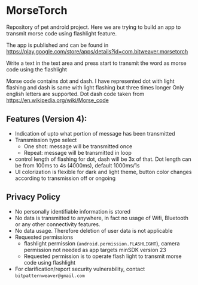 # MorseTorch

Repository of pet android project. Here we are trying to build an app to transmit morse code using flashlight feature.

The app is published and can be found in https://play.google.com/store/apps/details?id=com.bitweaver.morsetorch

Write a text in the text area and press start to transmit the word as morse code using the flashlight

Morse code contains dot and dash. I have represented dot with light flashing and dash is same with light flashing but three times longer
Only english letters are supported. Dot dash code taken from https://en.wikipedia.org/wiki/Morse_code

## Features (Version 4):
* Indication of upto what portion of message has been transmitted
* Transmission type select
  * One shot: message will be transmitted once
  * Repeat: message will be transmitted in loop
* control length of flashing for dot, dash will be 3x of that. Dot length can be from 100ms to 4s (4000ms), default 1000ms/1s
* UI colorization is flexible for dark and light theme, button color changes according to transmission off or ongoing

## Privacy Policy
* No personally identifiable information is stored
* No data is transmitted to anywhere, in fact no usage of Wifi, Bluetooth or any other connectivity features.
* No data usage. Therefore deletion of user data is not applicable
* Requested permissions
  * flashlight permission (```android.permission.FLASHLIGHT```), camera permission not needed as app targets minSDK version 23
  * Requested permission is to operate flash light to transmit morse code using flashlight
* For clarification/report security vulnerability, contact ```bitpatternweaver@gmail.com```